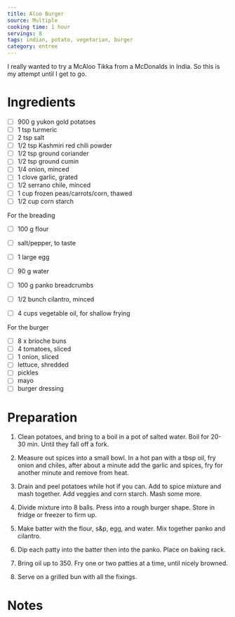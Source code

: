 ```yaml
---
title: Aloo Burger
source: Multiple
cooking time: 1 hour
servings: 8
tags: indian, potato, vegetarian, burger
category: entree
---
```


I really wanted to try a McAloo Tikka from a McDonalds in India. So this is my attempt until I get to go.

Ingredients
===========

* [ ] 900 g yukon gold potatoes
* [ ] 1 tsp turmeric
* [ ] 2 tsp salt
* [ ] 1/2 tsp Kashmiri red chili powder
* [ ] 1/2 tsp ground coriander
* [ ] 1/2 tsp ground cumin
* [ ] 1/4 onion, minced
* [ ] 1 clove garlic, grated
* [ ] 1/2 serrano chile, minced
* [ ] 1 cup frozen peas/carrots/corn, thawed
* [ ] 1/2 cup corn starch

For the breading
* [ ] 100 g flour
* [ ] salt/pepper, to taste
* [ ] 1 large egg
* [ ] 90 g water

* [ ] 100 g panko breadcrumbs
* [ ] 1/2 bunch cilantro, minced
* [ ] 4 cups vegetable oil, for shallow frying

For the burger
* [ ] 8 x brioche buns
* [ ] 4 tomatoes, sliced
* [ ] 1 onion, sliced
* [ ] lettuce, shredded
* [ ] pickles
* [ ] mayo
* [ ] burger dressing

Preparation
===========
1. Clean potatoes, and bring to a boil in a pot of salted water. Boil for 20-30 min. Until they fall off a fork.
2. Measure out spices into a small bowl. In a hot pan with a tbsp oil, fry onion and chiles, after about a minute add the garlic and spices, fry for another minute and remove from heat.
3. Drain and peel potatoes while hot if you can. Add to spice mixture and mash together. Add veggies and corn starch. Mash some more.
4. Divide mixture into 8 balls. Press into a rough burger shape. Store in fridge or freezer to firm up. 
5. Make batter with the flour, s&p, egg, and water. Mix together panko and cilantro.
6. Dip each patty into the batter then into the panko. Place on baking rack.

7. Bring oil up to 350. Fry one or two patties at a time, until nicely browned.
8. Serve on a grilled bun with all the fixings.

Notes
=====

